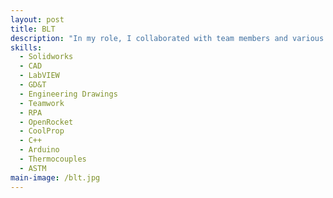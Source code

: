 ```yaml
---
layout: post
title: BLT 
description: "In my role, I collaborated with team members and various subsystems to design, test, and manufacture a liquid propellant rocket. This involved leveraging tools such as Solidworks, LabVIEW, OpenRocket, and Rocket Propulsion Analysis (RPA) to simulate and execute engine and igniter tests. As the lead engineer for the propulsion team, I designed a spark torch igniter and developed C++ code to interface with an Arduino, enabling real-time control and data acquisition from thermocouples and pressure transducers during testing. To ensure precision in manufacturing, I referenced ASTM standards and conducted external research to evaluate corrosion rates in LR-101 engine samples. My responsibilities also included conducting high-risk operations, such as torch igniter firings, high-pressure pneumatic tests, and water flow tests, while adhering to strict safety protocols. Additionally, I standardized P&ID symbols for the club and helped members in creating industry-grade AutoCAD drawings. Finally, I participated in assembly, testing, and safety drills at the Friends of Amateur Rocketry (FAR) launch site to prepare for project deployments."
skills:
  - Solidworks
  - CAD
  - LabVIEW
  - GD&T
  - Engineering Drawings
  - Teamwork
  - RPA
  - OpenRocket
  - CoolProp
  - C++
  - Arduino
  - Thermocouples
  - ASTM
main-image: /blt.jpg
---
```

